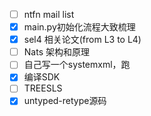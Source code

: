 - [ ] ntfn mail list
- [x] main.py初始化流程大致梳理
- [x] sel4 相关论文(from L3 to L4)
- [ ] Nats 架构和原理
- [ ] 自己写一个systemxml，跑
- [x] 编译SDK
- [ ] TREESLS
- [x] untyped-retype源码
